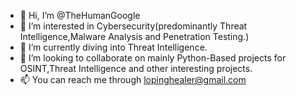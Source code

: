 - 👋 Hi, I’m @TheHumanGoogle
- 👀 I’m interested in Cybersecurity(predominantly Threat Intelligence,Malware Analysis and Penetration Testing.)
- 🌱 I’m currently diving into Threat Intelligence.
- 💞️ I’m looking to collaborate on mainly Python-Based projects for OSINT,Threat Intelligence and other interesting projects.
- 📫 You can reach me through lopinghealer@gmail.com

<!---
TheHumanGoogle/TheHumanGoogle is a ✨ special ✨ repository because its `README.md` (this file) appears on your GitHub profile.
You can click the Preview link to take a look at your changes.
--->
